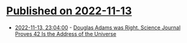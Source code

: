 # [Published on 2022-11-13](index.md)

* [2022-11-13, 23:04:00](https://science.slashdot.org/story/22/11/13/2259211/douglas-adams-was-right-science-journal-proves-42-is-the-address-of-the-universe?utm_source=rss1.0mainlinkanon&utm_medium=feed) - [Douglas Adams was Right. Science Journal Proves 42 Is the Address of the Universe](https://science.slashdot.org/story/22/11/13/2259211/douglas-adams-was-right-science-journal-proves-42-is-the-address-of-the-universe?utm_source=rss1.0mainlinkanon&utm_medium=feed)
